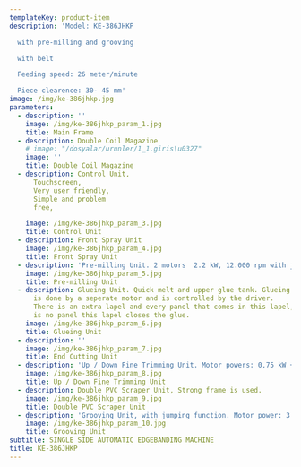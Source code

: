 ```yaml
---
templateKey: product-item
description: 'Model: KE-386JHKP

  with pre-milling and grooving

  with belt

  Feeding speed: 26 meter/minute

  Piece clearence: 30- 45 mm'
image: /img/ke-386jhkp.jpg
parameters:
  - description: ''
    image: /img/ke-386jhkp_param_1.jpg
    title: Main Frame
  - description: Double Coil Magazine
    # image: "/dosyalar/urunler/1_1.giris\u0327"
    image: ''
    title: Double Coil Magazine
  - description: Control Unit,
      Touchscreen,
      Very user friendly,
      Simple and problem
      free,

    image: /img/ke-386jhkp_param_3.jpg
    title: Control Unit
  - description: Front Spray Unit
    image: /img/ke-386jhkp_param_4.jpg
    title: Front Spray Unit
  - description: 'Pre-milling Unit. 2 motors  2.2 kW, 12.000 rpm with jumping function. Up / down adjustment. Extra cabin only for pre-milling unit'
    image: /img/ke-386jhkp_param_5.jpg
    title: Pre-milling Unit
  - description: Glueing Unit. Quick melt and upper glue tank. Glueing unit transmission
      is done by a seperate motor and is controlled by the driver.
      There is an extra lapel and every panel that comes in this lapel, openes the glue. When there
      is no panel this lapel closes the glue.
    image: /img/ke-386jhkp_param_6.jpg
    title: Glueing Unit
  - description: ''
    image: /img/ke-386jhkp_param_7.jpg
    title: End Cutting Unit
  - description: 'Up / Down Fine Trimming Unit. Motor powers: 0,75 kW + 0,75 kW. Motor speed: 12.000 rpm Panel thickness: 10- 60 mm'
    image: /img/ke-386jhkp_param_8.jpg
    title: Up / Down Fine Trimming Unit
  - description: Double PVC Scraper Unit, Strong frame is used.
    image: /img/ke-386jhkp_param_9.jpg
    title: Double PVC Scraper Unit
  - description: 'Grooving Unit, with jumping function. Motor power: 3.7 kW. Motor speed: 12.000 rpm. Seperate cabin'
    image: /img/ke-386jhkp_param_10.jpg
    title: Grooving Unit
subtitle: SINGLE SIDE AUTOMATIC EDGEBANDING MACHINE
title: KE-386JHKP
---
```

